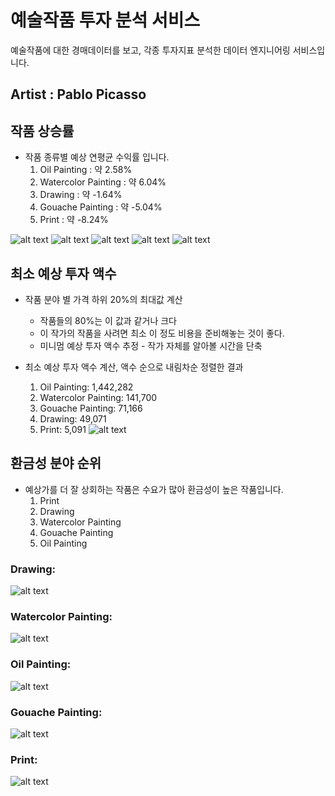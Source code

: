 # 예술작품 투자 분석 서비스
예술작품에 대한 경매데이터를 보고, 각종 투자지표 분석한 데이터 엔지니어링 서비스입니다. 

## Artist : Pablo Picasso
## 작품 상승률
- 작품 종류별 예상 연평균 수익률 입니다.
    1. Oil Painting : 약 2.58%
    2. Watercolor Painting : 약 6.04%
    3. Drawing : 약 -1.64%
    4. Gouache Painting : 약 -5.04%
    5. Print : 약 -8.24%
    
![alt text](./readme/image_oil_average.png)
![alt text](./readme/image_watercolor_average.png)
![alt text](./readme/image_drawing_average.png)
![alt text](./readme/image_gouache_average.png)
![alt text](./readme/image_print_average.png)

## 최소 예상 투자 액수

- 작품 분야 별 가격 하위 20%의 최대값 계산
  - 작품들의 80%는 이 값과 같거나 크다
  - 이 작가의 작품을 사려면 최소 이 정도 비용을 준비해놓는 것이 좋다. 
  - 미니멈 예상 투자 액수 추정 - 작가 자체를 알아볼 시간을 단축

- 최소 예상 투자 액수 계산, 액수 순으로 내림차순 정렬한 결과
  1. Oil Painting: 1,442,282
  2. Watercolor Painting: 141,700
  3. Gouache Painting: 71,166
  4. Drawing: 49,071
  5. Print: 5,091
![alt text](./readme/20_percentlile.png)

## 환금성 분야 순위
- 예상가를 더 잘 상회하는 작품은 수요가 많아 환금성이 높은 작품입니다.
  1. Print
  2. Drawing
  3. Watercolor Painting
  4. Gouache Painting
  5. Oil Painting


### Drawing:
![alt text](/readme/3drawing.png)

### Watercolor Painting:
![alt text](/readme/3watercolour.png)

### Oil Painting:
![alt text](/readme/3oil_painting.png)

### Gouache Painting:
![alt text](/readme/3gouache.png)

### Print:
![alt text](/readme/3print.png)



